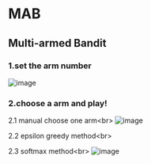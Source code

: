 # MAB
## Multi-armed Bandit

### 1.set the arm number
![image](https://github.com/Jerryzhangzhao/MAB/blob/master/images/set%20arm%20number.png)

### 2.choose a arm and play!
2.1 manual choose one arm\<br>
![image](https://github.com/Jerryzhangzhao/MAB/blob/master/images/manual%20choose.png)

2.2 epsilon greedy method\<br>

2.3 softmax method\<br>
![image](https://github.com/Jerryzhangzhao/MAB/blob/master/images/softmax%20method.png)
